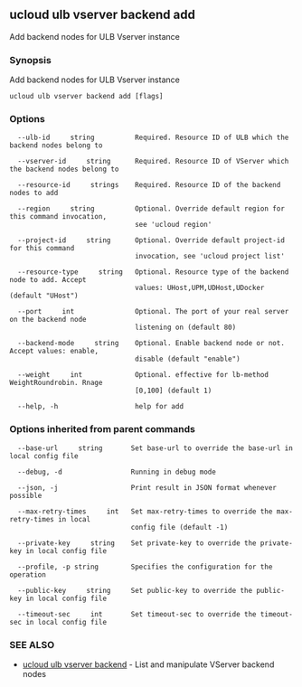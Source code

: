 

## ucloud ulb vserver backend add

Add backend nodes for ULB Vserver instance

### Synopsis

Add backend nodes for ULB Vserver instance

```
ucloud ulb vserver backend add [flags]
```

### Options

```
  --ulb-id     string          Required. Resource ID of ULB which the backend nodes belong to 

  --vserver-id     string      Required. Resource ID of VServer which the backend nodes belong to 

  --resource-id     strings    Required. Resource ID of the backend nodes to add 

  --region     string          Optional. Override default region for this command invocation,
                               see 'ucloud region' 

  --project-id     string      Optional. Override default project-id for this command
                               invocation, see 'ucloud project list' 

  --resource-type     string   Optional. Resource type of the backend node to add. Accept
                               values: UHost,UPM,UDHost,UDocker (default "UHost") 

  --port     int               Optional. The port of your real server on the backend node
                               listening on (default 80) 

  --backend-mode     string    Optional. Enable backend node or not. Accept values: enable,
                               disable (default "enable") 

  --weight     int             Optional. effective for lb-method WeightRoundrobin. Rnage
                               [0,100] (default 1) 

  --help, -h                   help for add 

```

### Options inherited from parent commands

```
  --base-url     string       Set base-url to override the base-url in local config file 

  --debug, -d                 Running in debug mode 

  --json, -j                  Print result in JSON format whenever possible 

  --max-retry-times     int   Set max-retry-times to override the max-retry-times in local
                              config file (default -1) 

  --private-key     string    Set private-key to override the private-key in local config file 

  --profile, -p string        Specifies the configuration for the operation 

  --public-key     string     Set public-key to override the public-key in local config file 

  --timeout-sec     int       Set timeout-sec to override the timeout-sec in local config file 

```

### SEE ALSO

* [ucloud ulb vserver backend](developer/cli/cmd/ucloud/ulb/vserver/backend)	 - List and manipulate VServer backend nodes

